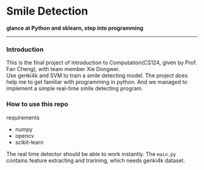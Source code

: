 # Smile Detection
**glance at Python and sklearn, step into programming**
***
### Introduction
This is the final project of Introduction to Computation(CS124, given by Prof. Fan Cheng), with team member Xie Dongwei.  
Use genki4k and SVM to train a smile detecting model. The project does help me to get familiar with programming in python. And we managed to implement a simple real-time smile detecting program.
### How to use this repo
requirements
* numpy
* opencv
* scikit-learn

The real time detector should be able to work instantly. The ```main.py``` contains feature extracting and trarining, which needs genki4k dataset.